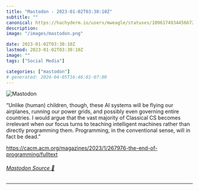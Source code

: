 ```yaml
---
title: "Mastodon - 2023-01-02T03:30:10Z"
subtitle: ""
canonical: https://hachyderm.io/users/mweagle/statuses/109617493445667220
description:
image: "/images/mastodon.png"

date: 2023-01-02T03:30:10Z
lastmod: 2023-01-02T03:30:10Z
image: ""
tags: ["Social Media"]

categories: ["mastodon"]
# generated: 2024-04-05T16:46:01-07:00
---
```

![Mastodon](/images/mastodon.png)

<p>“Unlike (human) children, though, these AI systems will be flying our airplanes, running our power grids, and possibly even governing entire countries. I would argue that the vast majority of Classical CS becomes irrelevant when our focus turns to teaching intelligent machines rather than directly programming them. Programming, in the conventional sense, will in fact be dead.”</p><p><a href="https://cacm.acm.org/magazines/2023/1/267976-the-end-of-programming/fulltext" target="_blank" rel="nofollow noopener noreferrer" translate="no"><span class="invisible">https://</span><span class="ellipsis">cacm.acm.org/magazines/2023/1/</span><span class="invisible">267976-the-end-of-programming/fulltext</span></a></p>


###### [Mastodon Source 🐘](https://hachyderm.io/@mweagle/109617493445667220)

___
